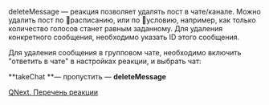 
deleteMessage — реакция позволяет удалять пост в чате/канале. Можно удалить пост по 📅расписанию, или по 🚧условию, например, как только количество голосов станет равным заданному. Для удаления конкретного сообщения, необходимо указать ID этого сообщения.

Для удаления сообщения в групповом чате, необходимо включить "ответить в чате" в настройках реакции, и выбрать чат:


**takeChat **— пропустить
— **deleteMessage**



[QNext. Перечень реакции](/ph/QNext-admin-reaction-about-05-01)

 